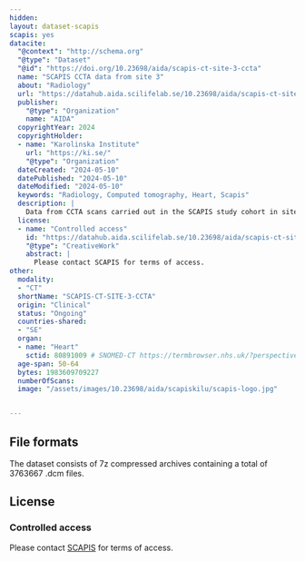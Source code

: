 ```yaml
---
hidden: 
layout: dataset-scapis
scapis: yes
datacite:
  "@context": "http://schema.org"
  "@type": "Dataset"
  "@id": "https://doi.org/10.23698/aida/scapis-ct-site-3-ccta"
  name: "SCAPIS CCTA data from site 3"
  about: "Radiology"
  url: "https://datahub.aida.scilifelab.se/10.23698/aida/scapis-ct-site-3-ccta"
  publisher:
    "@type": "Organization"
    name: "AIDA"
  copyrightYear: 2024
  copyrightHolder:
  - name: "Karolinska Institute"
    url: "https://ki.se/"
    "@type": "Organization"
  dateCreated: "2024-05-10"
  datePublished: "2024-05-10"
  dateModified: "2024-05-10"
  keywords: "Radiology, Computed tomography, Heart, Scapis"
  description: |
    Data from CCTA scans carried out in the SCAPIS study cohort in site 3. SCAPIS has recruited 25000 men and women aged 50 to 64 years with detailed imaging and functional analyses of cardiovascular and pulmonary systems. The data was collected at six university hospitals in Sweden (Uppsala, Umeå, Linköping, Malmö/Lund, Gothenburg and Stockholm).  
  license:
  - name: "Controlled access"
    id: "https://datahub.aida.scilifelab.se/10.23698/aida/scapis-ct-site-3-ccta#controlled-access"
    "@type": "CreativeWork"
    abstract: |
      Please contact SCAPIS for terms of access.
other:
  modality:
  - "CT"
  shortName: "SCAPIS-CT-SITE-3-CCTA"
  origin: "Clinical"
  status: "Ongoing"
  countries-shared:
  - "SE"
  organ:
  - name: "Heart"
    sctid: 80891009 # SNOMED-CT https://termbrowser.nhs.uk/?perspective=full&conceptId1=80891009&edition=uk-edition&release=v20240731&server=https://termbrowser.nhs.uk/sct-browser-api/snomed&langRefset=999000681000001101,999001251000000103
  age-span: 50-64
  bytes: 1983609709227
  numberOfScans: 
  image: "/assets/images/10.23698/aida/scapiskilu/scapis-logo.jpg"


---
```

## File formats
The dataset consists of 7z compressed archives containing a total of 3763667 .dcm files.

## License
### Controlled access
Please contact [SCAPIS](/datasets/scapis/#access) for terms of access.
